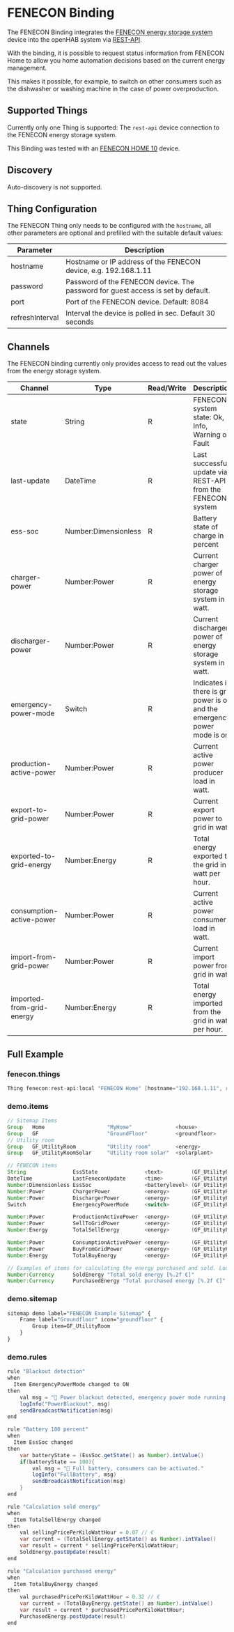 # FENECON Binding

The FENECON Binding integrates the [FENECON energy storage system](https://fenecon.de/) device into the openHAB system via [REST-API](https://docs.fenecon.de/_/de/fems/fems-app/OEM_App_REST_JSON.html).

With the binding, it is possible to request status information from FENECON Home to allow you home automation decisions based on the current energy management.

This makes it possible, for example, to switch on other consumers such as the dishwasher or washing machine in the case of power overproduction.

## Supported Things

Currently only one Thing is supported: The `rest-api` device connection to the FENECON energy storage system.

This Binding was tested with an [FENECON HOME 10](https://fenecon.de/fenecon-home-10/) device.

## Discovery

Auto-discovery is not supported.

## Thing Configuration

The FENECON Thing only needs to be configured with the `hostname`, all other parameters are optional and prefilled with the suitable default values:

| Parameter       | Description                                                                      |
|-----------------|----------------------------------------------------------------------------------|
| hostname        | Hostname or IP address of the FENECON device, e.g. 192.168.1.11                  |
| password        | Password of the FENECON device. The password for guest access is set by default. |
| port            | Port of the FENECON device. Default: 8084                                        |
| refreshInterval | Interval the device is polled in sec. Default 30 seconds                         |


## Channels

The FENECON binding currently only provides access to read out the values from the energy storage system. 

| Channel                   | Type                 | Read/Write | Description                                                                 |
|---------------------------|----------------------|------------|-----------------------------------------------------------------------------|
| state                     | String               | R          | FENECON system state: Ok, Info, Warning or Fault                            |
| last-update               | DateTime             | R          | Last successful update via REST-API from the FENECON system                 |
| ess-soc                   | Number:Dimensionless | R          | Battery state of charge in percent                                          |
| charger-power             | Number:Power         | R          | Current charger power of energy storage system in watt.                     |
| discharger-power          | Number:Power         | R          | Current discharger power of energy storage system in watt.                  |
| emergency-power-mode      | Switch               | R          | Indicates if there is grid power is off and the emergency power mode is on. |
| production-active-power   | Number:Power         | R          | Current active power producer load in watt.                                 |
| export-to-grid-power      | Number:Power         | R          | Current export power to grid in watt.                                       |
| exported-to-grid-energy   | Number:Energy        | R          | Total energy exported to the grid in watt per hour.                         |
| consumption-active-power  | Number:Power         | R          | Current active power consumer load in watt.                                 |
| import-from-grid-power    | Number:Power         | R          | Current import power from grid in watt.                                     |
| imported-from-grid-energy | Number:Energy        | R          | Total energy imported from the grid in watt per hour.                       |


## Full Example

### fenecon.things

```java
Thing fenecon:rest-api:local "FENECON Home" [hostname="192.168.1.11", refreshInterval=5]
```

### demo.items

```java
// Sitemap Items
Group   Home                    "MyHome"              <house>                                 ["Indoor"]
Group   GF                      "GroundFloor"         <groundfloor>          (Home)           ["GroundFloor"]
// Utility room
Group   GF_UtilityRoom          "Utility room"        <energy>               (Home, GF)       ["Room"]
Group   GF_UtilityRoomSolar     "Utility room solar"  <solarplant>           (GF_UtilityRoom) ["Inverter"]

// FENECON items
String               EssState               <text>         (GF_UtilityRoomSolar) ["Status"]                {channel="fenecon:rest-api:local:state"}
DateTime             LastFeneconUpdate      <time>         (GF_UtilityRoomSolar) ["Status"]                {channel="fenecon:rest-api:local:last-update"}
Number:Dimensionless EssSoc                 <batterylevel> (GF_UtilityRoomSolar) ["Measurement"]           {unit="%", channel="fenecon:rest-api:local:ess-soc"}
Number:Power         ChargerPower           <energy>       (GF_UtilityRoomSolar) ["Measurement", "Power"]  {channel="fenecon:rest-api:local:charger-power"}
Number:Power         DischargerPower        <energy>       (GF_UtilityRoomSolar) ["Measurement", "Power"]  {channel="fenecon:rest-api:local:discharger-power"}
Switch               EmergencyPowerMode     <switch>       (GF_UtilityRoomSolar) ["Switch"]                {channel="fenecon:rest-api:local:emergency-power-mode"}

Number:Power         ProductionActivePower  <energy>       (GF_UtilityRoomSolar) ["Measurement", "Power"]  {channel="fenecon:rest-api:local:production-active-power"}
Number:Power         SellToGridPower        <energy>       (GF_UtilityRoomSolar) ["Measurement", "Power"]  {channel="fenecon:rest-api:local:export-to-grid-power"}
Number:Energy        TotalSellEnergy        <energy>       (GF_UtilityRoomSolar) ["Measurement", "Energy"] {channel="fenecon:rest-api:local:exported-to-grid-energy"}

Number:Power         ConsumptionActivePower <energy>       (GF_UtilityRoomSolar) ["Measurement", "Power"]  {channel="fenecon:rest-api:local:consumption-active-power"}
Number:Power         BuyFromGridPower       <energy>       (GF_UtilityRoomSolar) ["Measurement", "Power"]  {channel="fenecon:rest-api:local:import-from-grid-power"}
Number:Energy        TotalBuyEnergy         <energy>       (GF_UtilityRoomSolar) ["Measurement", "Energy"] {channel="fenecon:rest-api:local:imported-from-grid-energy"}

// Examples of items for calculating the energy purchased and sold. Look at the demo.rules section.
Number:Currency      SoldEnergy "Total sold energy [%.2f €]"           <price> (GF_UtilityRoomSolar)
Number:Currency      PurchasedEnergy "Total purchased energy [%.2f €]" <price> (GF_UtilityRoomSolar)

```

### demo.sitemap

```perl
sitemap demo label="FENECON Example Sitemap" {
    Frame label="Groundfloor" icon="groundfloor" {
        Group item=GF_UtilityRoom
    }
}
```

### demo.rules


```java
rule "Blackout detection"
when
  Item EmergencyPowerMode changed to ON
then
    val msg = "🚨 Power blackout detected, emergency power mode running." 
    logInfo("PowerBlackout", msg)
    sendBroadcastNotification(msg)
end

rule "Battery 100 percent"
when
  Item EssSoc changed
then
    var batteryState = (EssSoc.getState() as Number).intValue()
    if(batteryState == 100){
        val msg = "🔋 Full battery, consumers can be activated."
        logInfo("FullBattery", msg)
        sendBroadcastNotification(msg)
    }
end

rule "Calculation sold energy"
when
  Item TotalSellEnergy changed
then
    val sellingPricePerKiloWattHour = 0.07 // €
    var current = (TotalSellEnergy.getState() as Number).intValue()
    var result = current * sellingPricePerKiloWattHour;
    SoldEnergy.postUpdate(result)
end

rule "Calculation purchased energy"
when
  Item TotalBuyEnergy changed
then
    val purchasedPricePerKiloWattHour = 0.32 // €
    var current = (TotalBuyEnergy.getState() as Number).intValue()
    var result = current * purchasedPricePerKiloWattHour;
    PurchasedEnergy.postUpdate(result)
end
```

